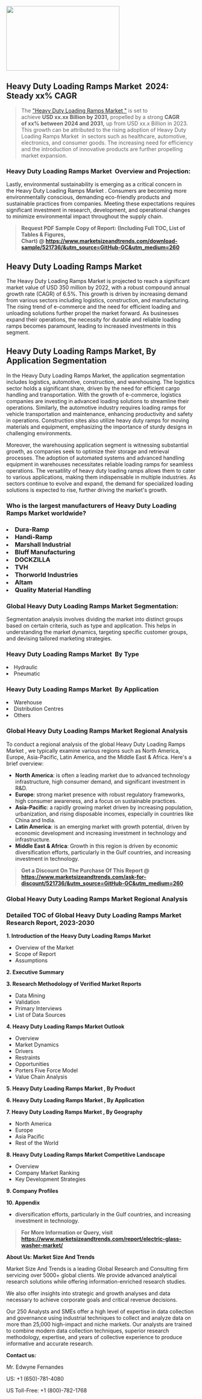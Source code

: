 <p><img class="alignnone size-medium wp-image-20088" src="https://ffe5etoiles.com/wp-content/uploads/2024/12/MST1-300x171.png" alt="" width="300" height="171" /></p><h2 id="ember46" class="ember-view reader-text-block__heading-2">Heavy Duty Loading Ramps Market &nbsp;2024: Steady&nbsp;xx% CAGR</h2><blockquote id="ember47" class="ember-view reader-text-block__blockquote">The&nbsp;<a class="app-aware-link " href="https://www.marketsizeandtrends.com/download-sample/521736/&utm_source=GitHub-GC&utm_medium=260" target="_blank" data-test-app-aware-link="">"Heavy Duty Loading Ramps Market "</a>&nbsp;is set to achieve&nbsp;<strong>USD&nbsp;xx.xx&nbsp;Billion by 2031,</strong>&nbsp;propelled by a strong&nbsp;<strong>CAGR of&nbsp;xx% between 2024 and 2031,</strong>&nbsp;up from USD xx.x Billion in 2023. This growth can be attributed to the rising adoption of&nbsp;Heavy Duty Loading Ramps Market &nbsp;in sectors such as healthcare, automotive, electronics, and consumer goods. The increasing need for efficiency and the introduction of innovative products are further propelling market expansion.</blockquote><h3 id="ember48" class="ember-view reader-text-block__heading-3">Heavy Duty Loading Ramps Market &nbsp;Overview and Projection:</h3><p id="ember49" class="ember-view reader-text-block__paragraph">Lastly, environmental sustainability is emerging as a critical concern in the&nbsp;Heavy Duty Loading Ramps Market . Consumers are becoming more environmentally conscious, demanding eco-friendly products and sustainable practices from companies. Meeting these expectations requires significant investment in research, development, and operational changes to minimize environmental impact throughout the supply chain.</p><blockquote id="ember50" class="ember-view reader-text-block__blockquote"><strong>Request PDF Sample Copy of Report: (Including Full TOC, List of Tables &amp; Figures, Chart)&nbsp;@&nbsp;<strong><a href="https://www.marketsizeandtrends.com/download-sample/521736/&utm_source=GitHub-GC&utm_medium=260" target="_blank">https://www.marketsizeandtrends.com/download-sample/521736/&utm_source=GitHub-GC&utm_medium=260</a></strong></strong></blockquote><h3 class=""> <h2>Heavy Duty Loading Ramps Market</h2><p>The Heavy Duty Loading Ramps Market is projected to reach a significant market value of USD 350 million by 2022, with a robust compound annual growth rate (CAGR) of 6.5%. This growth is driven by increasing demand from various sectors including logistics, construction, and manufacturing. The rising trend of e-commerce and the need for efficient loading and unloading solutions further propel the market forward. As businesses expand their operations, the necessity for durable and reliable loading ramps becomes paramount, leading to increased investments in this segment.</p><h2>Heavy Duty Loading Ramps Market, By Application Segmentation</h2><p>In the Heavy Duty Loading Ramps Market, the application segmentation includes logistics, automotive, construction, and warehousing. The logistics sector holds a significant share, driven by the need for efficient cargo handling and transportation. With the growth of e-commerce, logistics companies are investing in advanced loading solutions to streamline their operations. Similarly, the automotive industry requires loading ramps for vehicle transportation and maintenance, enhancing productivity and safety in operations. Construction sites also utilize heavy duty ramps for moving materials and equipment, emphasizing the importance of sturdy designs in challenging environments.</p><p>Moreover, the warehousing application segment is witnessing substantial growth, as companies seek to optimize their storage and retrieval processes. The adoption of automated systems and advanced handling equipment in warehouses necessitates reliable loading ramps for seamless operations. The versatility of heavy duty loading ramps allows them to cater to various applications, making them indispensable in multiple industries. As sectors continue to evolve and expand, the demand for specialized loading solutions is expected to rise, further driving the market's growth.</p></h3><h3 id="" class="">Who is the largest manufacturers of&nbsp;Heavy Duty Loading Ramps Market worldwide?</h3><h3 class=""></Li><Li>Dura-Ramp</Li><Li> Handi-Ramp</Li><Li> Marshall Industrial</Li><Li> Bluff Manufacturing</Li><Li> DOCKZILLA</Li><Li> TVH</Li><Li> Thorworld Industries</Li><Li> Altam</Li><Li> Quality Material Handling</h3><h3 id="ember53" class="ember-view reader-text-block__heading-3">Global&nbsp;Heavy Duty Loading Ramps Market Segmentation:</h3><p id="ember54" class="ember-view reader-text-block__paragraph">Segmentation analysis involves dividing the market into distinct groups based on certain criteria, such as type and application. This helps in understanding the market dynamics, targeting specific customer groups, and devising tailored marketing strategies.</p><h3 id="" class="">Heavy Duty Loading Ramps Market &nbsp;By Type</h3><p></Li><Li>Hydraulic</Li><Li> Pneumatic</p><h3 id="" class="">Heavy Duty Loading Ramps Market &nbsp;By Application</h3><p class=""></Li><Li>Warehouse</Li><Li> Distribution Centres</Li><Li> Others</p><h3 id="ember62" class="ember-view reader-text-block__heading-3">Global Heavy Duty Loading Ramps Market Regional Analysis</h3><p id="ember63" class="ember-view reader-text-block__paragraph">To conduct a regional analysis of the global Heavy Duty Loading Ramps Market , we typically examine various regions such as North America, Europe, Asia-Pacific, Latin America, and the Middle East &amp; Africa. Here's a brief overview:</p><ul><li><strong>North America</strong>: is often a leading market due to advanced technology infrastructure, high consumer demand, and significant investment in R&amp;D.</li><li><strong>Europe</strong>: strong market presence with robust regulatory frameworks, high consumer awareness, and a focus on sustainable practices.</li><li><strong>Asia-Pacific</strong>: a rapidly growing market driven by increasing population, urbanization, and rising disposable incomes, especially in countries like China and India.</li><li><strong>Latin America</strong>: is an emerging market with growth potential, driven by economic development and increasing investment in technology and infrastructure.</li><li><strong>Middle East &amp; Africa</strong>: Growth in this region is driven by economic diversification efforts, particularly in the Gulf countries, and increasing investment in technology.</li></ul><blockquote id="ember61" class="ember-view reader-text-block__blockquote"><strong>Get a Discount On The Purchase Of This Report @ <strong><a href="https://html-cleaner.com/" target="">https://www.marketsizeandtrends.com/ask-for-discount/521736/&utm_source=GitHub-GC&utm_medium=260</a></strong></strong></blockquote><h3 id="ember62" class="ember-view reader-text-block__heading-3">Global Heavy Duty Loading Ramps Market Regional Analysis</h3><h3 id="" class="">Detailed TOC of Global Heavy Duty Loading Ramps Market Research Report, 2023-2030</h3><p id="" class=""><strong>1. Introduction of the Heavy Duty Loading Ramps Market </strong></p><ul><li>Overview of the Market</li><li>Scope of Report</li><li>Assumptions</li></ul><p id="" class=""><strong>2. Executive Summary</strong></p><p id="" class=""><strong>3. Research Methodology of Verified Market Reports</strong></p><ul><li>Data Mining</li><li>Validation</li><li>Primary Interviews</li><li>List of Data Sources</li></ul><p id="" class=""><strong>4. Heavy Duty Loading Ramps Market Outlook</strong></p><ul><li>Overview</li><li>Market Dynamics</li><li>Drivers</li><li>Restraints</li><li>Opportunities</li><li>Porters Five Force Model</li><li>Value Chain Analysis</li></ul><p id="" class=""><strong>5. Heavy Duty Loading Ramps Market , By Product</strong></p><p id="" class=""><strong>6. Heavy Duty Loading Ramps Market , By Application</strong></p><p id="" class=""><strong>7. Heavy Duty Loading Ramps Market , By Geography</strong></p><ul><li>North America</li><li>Europe</li><li>Asia Pacific</li><li>Rest of the World</li></ul><p id="" class=""><strong>8. Heavy Duty Loading Ramps Market Competitive Landscape</strong></p><ul><li>Overview</li><li>Company Market Ranking</li><li>Key Development Strategies</li></ul><p id="" class=""><strong>9. Company Profiles</strong></p><p id="" class=""><strong>10. Appendix</strong></p><ul><li>diversification efforts, particularly in the Gulf countries, and increasing investment in technology.</li></ul><blockquote id="ember65" class="ember-view reader-text-block__blockquote"><strong>For More Information or Query, visit <strong><strong><a href="https://html-cleaner.com/" target="">https://www.marketsizeandtrends.com/report/electric-glass-washer-market/</a></strong></strong></strong></blockquote><p id="" class=""><strong>About Us: Market Size And Trends</strong></p><p id="" class="">Market Size And Trends is a leading Global Research and Consulting firm servicing over 5000+ global clients. We provide advanced analytical research solutions while offering information-enriched research studies.</p><p id="" class="">We also offer insights into strategic and growth analyses and data necessary to achieve corporate goals and critical revenue decisions.</p><p id="" class="">Our 250 Analysts and SMEs offer a high level of expertise in data collection and governance using industrial techniques to collect and analyze data on more than 25,000 high-impact and niche markets. Our analysts are trained to combine modern data collection techniques, superior research methodology, expertise, and years of collective experience to produce informative and accurate research.</p><p id="" class=""><strong>Contact us:</strong></p><p id="" class="">Mr. Edwyne Fernandes</p><p id="" class="">US: +1 (650)-781-4080</p><p id="" class="">US Toll-Free: +1 (800)-782-1768</p>
